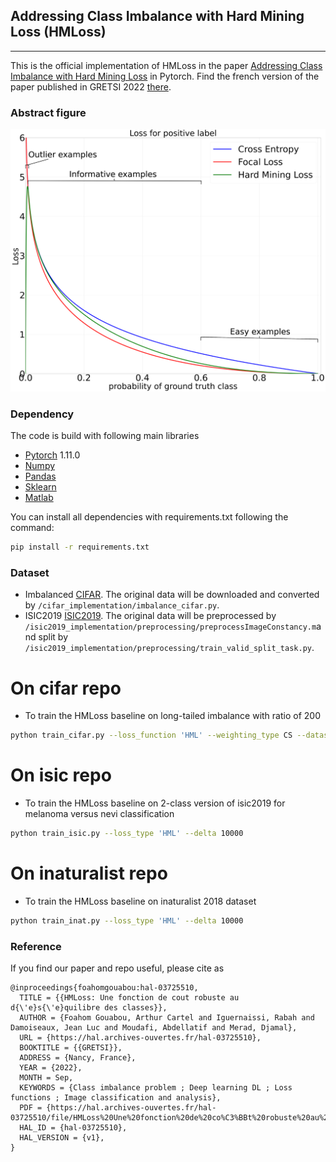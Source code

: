 ## Addressing Class Imbalance with Hard Mining Loss (HMLoss)
_________________

This is the official implementation of HMLoss in the paper [Addressing Class Imbalance with Hard Mining Loss](https:) in Pytorch.
Find the french version of the paper published in GRETSI 2022 [there](https:).
### Abstract figure

![Alt text](ressources/images/abstract_figure.png?raw=true "HMLoss")
### Dependency
The code is build with following main libraries
- [Pytorch](https://www.tensorflow.org) 1.11.0
- [Numpy](https://numpy.org/) 
- [Pandas](https://pandas.pydata.org/)
- [Sklearn](https://scikit-learn.org/stable/)
- [Matlab](https://ch.mathworks.com/fr/products/matlab.html)

You can install all dependencies with requirements.txt following the command:
```bash
pip install -r requirements.txt 
```


### Dataset
- Imbalanced [CIFAR](https://www.cs.toronto.edu/~kriz/cifar.html). The original data will be downloaded and converted by `/cifar_implementation/imbalance_cifar.py`.
- ISIC2019 [ISIC2019](https://challenge2019.isic-archive.com/). The original data will be preprocessed by `/isic2019_implementation/preprocessing/preprocessImageConstancy.m`and split by `/isic2019_implementation/preprocessing/train_valid_split_task.py`.


# On cifar repo
- To train the HMLoss baseline on long-tailed imbalance with ratio of 200 

```bash
python train_cifar.py --loss_function 'HML' --weighting_type CS --dataset_name 'cifar100' --imb_type 'exp' --imb_ratio 0.02 --gpu 0 
```

# On isic repo
- To train the HMLoss baseline on 2-class version of isic2019 for melanoma versus nevi classification

```bash
python train_isic.py --loss_type 'HML' --delta 10000   
```
# On inaturalist repo
- To train the HMLoss baseline on inaturalist 2018 dataset

```bash
python train_inat.py --loss_type 'HML' --delta 10000   
```

### Reference

If you find our paper and repo useful, please cite as

```
@inproceedings{foahomgouabou:hal-03725510,
  TITLE = {{HMLoss: Une fonction de cout robuste au d{\'e}s{\'e}quilibre des classes}},
  AUTHOR = {Foahom Gouabou, Arthur Cartel and Iguernaissi, Rabah and Damoiseaux, Jean Luc and Moudafi, Abdellatif and Merad, Djamal},
  URL = {https://hal.archives-ouvertes.fr/hal-03725510},
  BOOKTITLE = {{GRETSI}},
  ADDRESS = {Nancy, France},
  YEAR = {2022},
  MONTH = Sep,
  KEYWORDS = {Class imbalance problem ; Deep learning DL ; Loss functions ; Image classification and analysis},
  PDF = {https://hal.archives-ouvertes.fr/hal-03725510/file/HMLoss%20Une%20fonction%20de%20co%C3%BBt%20robuste%20au%20d%C3%A9s%C3%A9quilibre%20des%20classes.pdf},
  HAL_ID = {hal-03725510},
  HAL_VERSION = {v1},
}
